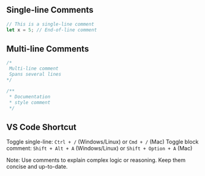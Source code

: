 ## Single-line Comments

```javascript
// This is a single-line comment
let x = 5; // End-of-line comment
```

## Multi-line Comments

```javascript
/*
 Multi-line comment
 Spans several lines
*/

/**
 * Documentation
 * style comment
 */
```

## VS Code Shortcut

Toggle single-line: `Ctrl + /` (Windows/Linux) or `Cmd + /` (Mac)
Toggle block comment: `Shift + Alt + A` (Windows/Linux) or `Shift + Option + A` (Mac) 

Note: Use comments to explain complex logic or reasoning. Keep them concise and up-to-date.